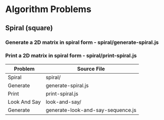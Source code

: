 # Algorithm Problems

## Spiral (square)
### Generate a 2D matrix in spiral form - spiral/generate-spiral.js
### Print a 2D matrix in spiral form - spiral/print-spiral.js

Problem       | Source File
------------- | -------------
Spiral        | spiral/
  Generate    | generate-spiral.js
  Print       | print-spiral.js
Look And Say  | look-and-say/
  Generate    | generate-look-and-say-sequence.js